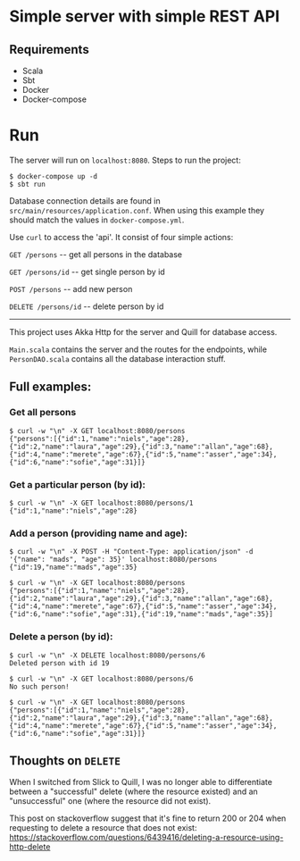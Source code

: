 # Simple server with simple REST API

## Requirements

- Scala
- Sbt
- Docker
- Docker-compose

# Run

The server will run on `localhost:8080`.
Steps to run the project:

```
$ docker-compose up -d
$ sbt run
```

Database connection details are found in `src/main/resources/application.conf`. When using this example they should
match the values in `docker-compose.yml`.

Use `curl` to access the 'api'. It consist of four simple actions:

`GET /persons` -- get all persons in the database

`GET /persons/id` -- get single person by id

`POST /persons` -- add new person

`DELETE /persons/id` -- delete person by id

---

This project uses Akka Http for the server and Quill for database access.

`Main.scala` contains the server and the routes for the endpoints, while `PersonDAO.scala` contains all the database
interaction stuff.


## Full examples:

### Get all persons

```
$ curl -w "\n" -X GET localhost:8080/persons
{"persons":[{"id":1,"name":"niels","age":28},{"id":2,"name":"laura","age":29},{"id":3,"name":"allan","age":68},{"id":4,"name":"merete","age":67},{"id":5,"name":"asser","age":34},{"id":6,"name":"sofie","age":31}]}
```

### Get a particular person (by id):

```
$ curl -w "\n" -X GET localhost:8080/persons/1
{"id":1,"name":"niels","age":28}
```

### Add a person (providing name and age):

```
$ curl -w "\n" -X POST -H "Content-Type: application/json" -d '{"name": "mads", "age": 35}' localhost:8080/persons
{"id":19,"name":"mads","age":35}

$ curl -w "\n" -X GET localhost:8080/persons
{"persons":[{"id":1,"name":"niels","age":28},{"id":2,"name":"laura","age":29},{"id":3,"name":"allan","age":68},{"id":4,"name":"merete","age":67},{"id":5,"name":"asser","age":34},{"id":6,"name":"sofie","age":31},{"id":19,"name":"mads","age":35}]
```

### Delete a person (by id):

```
$ curl -w "\n" -X DELETE localhost:8080/persons/6
Deleted person with id 19

$ curl -w "\n" -X GET localhost:8080/persons/6
No such person!

$ curl -w "\n" -X GET localhost:8080/persons
{"persons":[{"id":1,"name":"niels","age":28},{"id":2,"name":"laura","age":29},{"id":3,"name":"allan","age":68},{"id":4,"name":"merete","age":67},{"id":5,"name":"asser","age":34},{"id":6,"name":"sofie","age":31}]}
```


## Thoughts on `DELETE`

When I switched from Slick to Quill, I was no longer able to differentiate between a "successful" delete
(where the resource existed) and an "unsuccessful" one (where the resource did not exist).

This post on stackoverflow suggest that it's fine to return 200 or 204 when requesting to delete a resource that does
not exist: https://stackoverflow.com/questions/6439416/deleting-a-resource-using-http-delete


